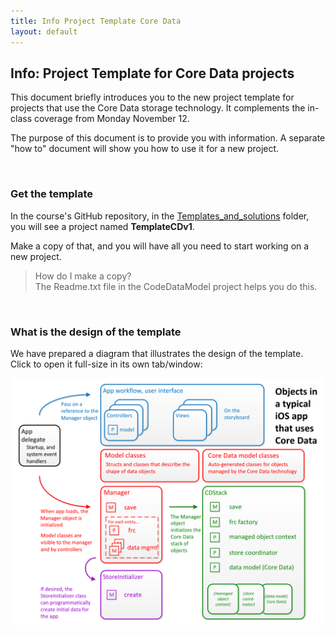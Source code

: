 ```yaml
---
title: Info Project Template Core Data
layout: default
---
```


## Info: Project Template for Core Data projects

This document briefly introduces you to the new project template for projects that use the Core Data storage technology. It complements the in-class coverage from Monday November 12. 

The purpose of this document is to provide you with information. A separate "how to" document will show you how to use it for a new project. 

<br>

### Get the template

In the course's GitHub repository, in the [Templates_and_solutions](https://github.com/dps923/fall2018/tree/master/Templates_and_solutions) folder, 
you will see a project named **TemplateCDv1**.

Make a copy of that, and you will have all you need to start working on a new project.

> How do I make a copy?  
> The Readme.txt file in the CodeDataModel project helps you do this.

<br>

### What is the design of the template

We have prepared a diagram that illustrates the design of the template. Click to open it full-size in its own tab/window:

<a href="/media/iOSAppObjectsWithCoreData2018v1.png" target="_blank"><img src="/media/iOSAppObjectsWithCoreData2018v1.png" alt="Template design, Core Data"></a>



<br>
